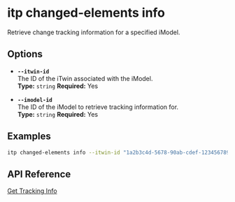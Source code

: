# itp changed-elements info

Retrieve change tracking information for a specified iModel.

## Options

- **`--itwin-id`**  
  The ID of the iTwin associated with the iModel.  
  **Type:** `string` **Required:** Yes

- **`--imodel-id`**  
  The ID of the iModel to retrieve tracking information for.  
  **Type:** `string` **Required:** Yes

## Examples

```bash
itp changed-elements info --itwin-id "1a2b3c4d-5678-90ab-cdef-1234567890ab" --imodel-id "ad0ba809-9241-48ad-9eb0-c8038c1a1d51"
```

## API Reference

[Get Tracking Info](https://developer.bentley.com/apis/changed-elements/operations/get-tracking/)
